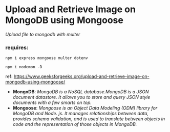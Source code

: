# Upload and Retrieve Image on MongoDB using Mongoose
_Upload file to mongodb with multer_

### requires:
```
npm i express mongoose multer dotenv
```
```
npm i nodemon -D
```

ref: https://www.geeksforgeeks.org/upload-and-retrieve-image-on-mongodb-using-mongoose/ 
  * **MongoDB**: _MongoDB is a NoSQL database.MongoDB is a JSON document datastore. It allows you to store and query JSON style documents with a few smarts on top._
  * **Mongoose**: _Mongoose is an Object Data Modeling (ODM) library for MongoDB and Node. js. It manages relationships between data, provides schema validation, and is used to translate between objects in code and the representation of those objects in MongoDB._

